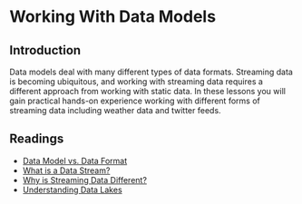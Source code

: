 # Working With Data Models
## Introduction
Data models deal with many different types of data formats. Streaming data is becoming ubiquitous, and working with streaming data requires a different approach from working with static data. In these lessons you will gain practical hands-on experience working with different forms of streaming data including weather data and twitter feeds.

## Readings
* [Data Model vs. Data Format](./files/Data_Model_vs_Data_Format.pdf)
* [What is a Data Stream?](./files/What_is_a_Data_Stream.pdf)
* [Why is Streaming Data Different?](./files/Why_is_Streaming_Data_Different.pdf)
* [Understanding Data Lakes](./files/Understanding_Data_Lakes.pdf)
